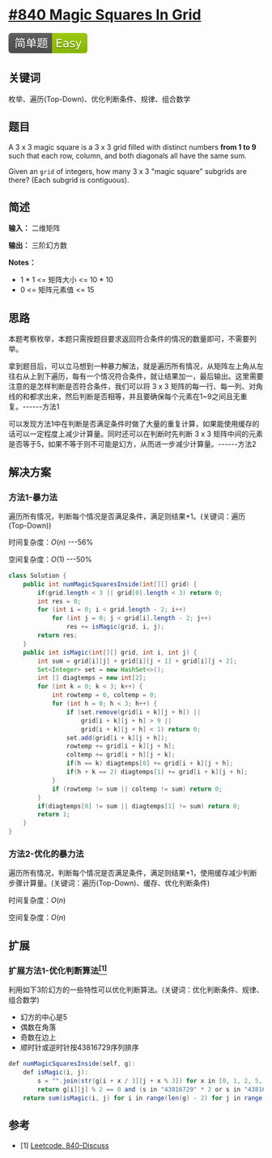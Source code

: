 # [#840 Magic Squares In Grid]([leetcodelink](https://leetcode.com/problems/magic-squares-in-grid/))

![Easy](/figures/Easy.svg)

## 关键词

枚举、遍历(Top-Down)、优化判断条件、规律、组合数学

## 题目

A 3 x 3 magic square is a 3 x 3 grid filled with distinct numbers **from 1 to 9** such that each row, column, and both diagonals all have the same sum.

Given an `grid` of integers, how many 3 x 3 "magic square" subgrids are there?  (Each subgrid is contiguous).

## 简述

**输入：** 二维矩阵

**输出：** 三阶幻方数

**Notes：**

+ 1 \* 1 <= 矩阵大小 <= 10 \* 10
+ 0 <= 矩阵元素值 <= 15

## 思路

本题考察枚举，本题只需按题目要求返回符合条件的情况的数量即可，不需要列举。

拿到题目后，可以立马想到一种暴力解法，就是遍历所有情况，从矩阵左上角从左往右从上到下遍历，每有一个情况符合条件，就让结果加一，最后输出。这里需要注意的是怎样判断是否符合条件，我们可以将 3 x 3 矩阵的每一行、每一列、对角线的和都求出来，然后判断是否相等，并且要确保每个元素在1~9之间且无重复。------方法1

可以发现方法1中在判断是否满足条件时做了大量的重复计算，如果能使用缓存的话可以一定程度上减少计算量。同时还可以在判断时先判断 3 x 3 矩阵中间的元素是否等于5，如果不等于则不可能是幻方，从而进一步减少计算量。------方法2

## 解决方案

### 方法1-暴力法

遍历所有情况，判断每个情况是否满足条件，满足则结果+1。(关键词：遍历(Top-Down))

时间复杂度：$O(n)$ ---56%

空间复杂度：$O(1)$ ---50%

``` java
class Solution {
    public int numMagicSquaresInside(int[][] grid) {
        if(grid.length < 3 || grid[0].length < 3) return 0;
        int res = 0;
        for (int i = 0; i < grid.length - 2; i++)
            for (int j = 0; j < grid[i].length - 2; j++)
                res += isMagic(grid, i, j);
        return res;
    }
    public int isMagic(int[][] grid, int i, int j) {
        int sum = grid[i][j] + grid[i][j + 1] + grid[i][j + 2];
        Set<Integer> set = new HashSet<>();
        int [] diagtemps = new int[2];
        for (int k = 0; k < 3; k++) {
            int rowtemp = 0, coltemp = 0;
            for (int h = 0; h < 3; h++) {
                if (set.remove(grid[i + k][j + h]) ||
                    grid[i + k][j + h] > 9 ||
                    grid[i + k][j + h] < 1) return 0;
                set.add(grid[i + k][j + h]);
                rowtemp += grid[i + k][j + h];
                coltemp += grid[i + h][j + k];
                if(h == k) diagtemps[0] += grid[i + k][j + h];
                if(h + k == 2) diagtemps[1] += grid[i + k][j + h];
            }
            if (rowtemp != sum || coltemp != sum) return 0;
        }
        if(diagtemps[0] != sum || diagtemps[1] != sum) return 0;
        return 1;
    }
}
```

### 方法2-优化的暴力法

遍历所有情况，判断每个情况是否满足条件，满足则结果+1，使用缓存减少判断步骤计算量。(关键词：遍历(Top-Down)、缓存、优化判断条件)

时间复杂度：$O(n)$

空间复杂度：$O(n)$

## 扩展

### 扩展方法1-优化判断算法[$^{[1]}$](#refer-anchor-1)

利用如下3阶幻方的一些特性可以优化判断算法。(关键词：优化判断条件、规律、组合数学)

+ 幻方的中心是5
+ 偶数在角落
+ 奇数在边上
+ 顺时针或逆时针按43816729序列排序

``` java
def numMagicSquaresInside(self, g):
    def isMagic(i, j):
        s = "".join(str(g[i + x / 3][j + x % 3]) for x in [0, 1, 2, 5, 8, 7, 6, 3])
        return g[i][j] % 2 == 0 and (s in "43816729" * 2 or s in "43816729"[::-1] * 2)
    return sum(isMagic(i, j) for i in range(len(g) - 2) for j in range(len(g[0]) - 2) if g[i + 1][j + 1] == 5)
```

## 参考

<div id="refer-anchor-1"></div>

+ [1] [Leetcode. 840-Discuss](https://leetcode.com/problems/magic-squares-in-grid/discuss/133874/Python-5-and-43816729)

